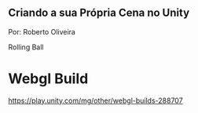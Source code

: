## Criando a sua Própria Cena no Unity
Por: Roberto Oliveira

 Rolling Ball

# Webgl Build
https://play.unity.com/mg/other/webgl-builds-288707
